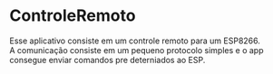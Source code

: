 # ControleRemoto

Esse aplicativo consiste em um controle remoto para um ESP8266. <br>
A comunicação consiste em um pequeno protocolo simples e o app consegue enviar comandos pre deterniados ao ESP.
